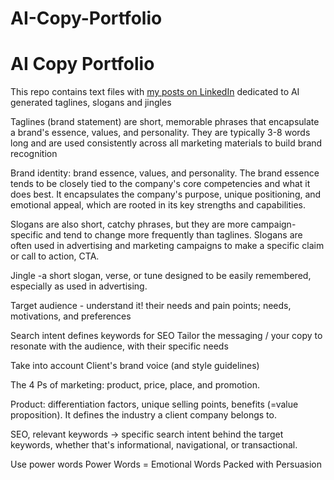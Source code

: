 # AI-Copy-Portfolio
# AI Copy Portfolio
This repo contains text files with [my posts on LinkedIn](https://www.linkedin.com/in/alexander-parshakov/) dedicated to AI generated taglines, slogans and jingles

Taglines (brand statement) are short, memorable phrases that encapsulate a brand's essence, values, and personality. They are typically 3-8 words long and are used consistently across all marketing materials to build brand recognition

Brand identity: brand essence, values, and personality.
The brand essence tends to be closely tied to the company's core competencies and what it does best.
It encapsulates the company's purpose, unique positioning, and emotional appeal, which are rooted in its key strengths and capabilities.

Slogans are also short, catchy phrases, but they are more campaign-specific and tend to change more frequently than taglines. Slogans are often used in advertising and marketing campaigns to make a specific claim or call to action, CTA.

Jingle -a short slogan, verse, or tune designed to be easily remembered, especially as used in advertising.

Target audience - understand it!
their needs and pain points; needs, motivations, and preferences

Search intent defines keywords for SEO 
Tailor the messaging / your copy to resonate with the audience, with their specific needs

Take into account Client's brand voice (and style guidelines)

The 4 Ps of marketing: product, price, place, and promotion.

Product: differentiation factors, unique selling points, benefits (=value proposition). It defines the industry a client company belongs to.

SEO, relevant keywords 
-> specific search intent behind the target keywords, whether that's informational, navigational, or transactional.

Use power words
Power Words = Emotional Words Packed with Persuasion
